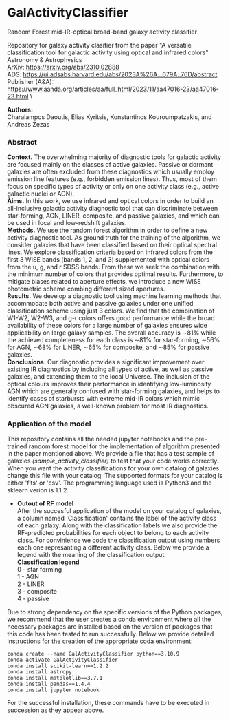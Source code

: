 # GalActivityClassifier
Random Forest mid-IR-optical broad-band galaxy activity classifier

Repository for galaxy activity clasifier from the paper "A versatile classification tool for galactic activity using optical and infrared colors"\
Astronomy & Astrophysics\
ArXiv: https://arxiv.org/abs/2310.02888 \
ADS: https://ui.adsabs.harvard.edu/abs/2023A%26A...679A..76D/abstract \
Publisher (A&A): https://www.aanda.org/articles/aa/full_html/2023/11/aa47016-23/aa47016-23.html \

**Authors:**\
Charalampos Daoutis, Elias Kyritsis, Konstantinos Kouroumpatzakis, and Andreas Zezas

### Abstract 
**Context.**  The overwhelming majority of diagnostic tools for galactic activity are focused mainly on the classes of active galaxies.
Passive or dormant galaxies are often excluded from these diagnostics which usually employ emission line features (e.g., forbidden
emission lines). Thus, most of them focus on specific types of activity or only on one activity class (e.g., active galactic nuclei or
AGN). \
**Aims.** In this work, we use infrared and optical colors in order to build an all-inclusive galactic activity diagnostic tool that can
discriminate between star-forming, AGN, LINER, composite, and passive galaxies, and which can be used in local and low-redshift
galaxies. \
**Methods.** We use the random forest algorithm in order to define a new activity diagnostic tool. As ground truth for the training of the
algorithm, we consider galaxies that have been classified based on their optical spectral lines. We explore classification criteria based
on infrared colors from the first 3 WISE bands (bands 1, 2, and 3) supplemented with optical colors from the u, g, and r SDSS bands.
From these we seek the combination with the minimum number of colors that provides optimal results. Furthermore, to mitigate
biases related to aperture effects, we introduce a new WISE photometric scheme combing different sized apertures. \
**Results.** We develop a diagnostic tool using machine learning methods that accommodate both active and passive galaxies under
one unified classification scheme using just 3 colors. We find that the combination of W1-W2, W2-W3, and g-r colors offers good
performance while the broad availability of these colors for a large number of galaxies ensures wide applicability on large galaxy
samples. The overall accuracy is ∼81% while the achieved completeness for each class is ∼81% for star-forming, ∼56% for AGN,
∼68% for LINER, ∼65% for composite, and ∼85% for passive galaxies. \
**Conclusions.** Our diagnostic provides a significant improvement over existing IR diagnostics by including all types of active,
as well as passive galaxies, and extending them to the local Universe. The inclusion of the optical colours improves their
performance in identifying low-luminosity AGN which are generally confused with star-forming galaxies, and helps to identify
cases of starbursts with extreme mid-IR colors which mimic obscured AGN galaxies, a well-known problem for most IR
diagnostics.

### Application of the model
This repository contains all the needed jupyter notebooks and the pre-trained random forest model for the implementation of algorithm presented in the paper mentioned above. We provide a file that has a test sample of galaxies *(sample_activity_classifier)* to test that your code works correctly. When you want the activity classifications for your own catalog of galaxies change this file with your catalog. The supported formats for your catalog is either 'fits' or 'csv'. The programming language used is Python3 and the sklearn verion is 1.1.2. 
- **Outout of RF model**\
After the succesful application of the model on your catalog of galaxies, a column named 'Classification' contains the label of the activity class of each galaxy. Along with the classification labels we also provide the RF-predicted probabilities for each object to belong to each activity class. For convinience we code the classification output using numbers each one represanting a different activity class. Below we provide a legend with the meaning of the classification output. \
**Classification legend** \
0 - star forming \
1 - AGN \
2 - LINER \
3 - composite \
4 - passive 

Due to strong dependency on the specific versions of the Python packages, we recommend that the user creates a conda environment where all the necessary packages are installed based on the version of packages that this code has been tested to run successfully. Below we provide detailed instructions for the creation of the appropriate coda environment:
```
conda create --name GalActivityClassifier python==3.10.9
conda activate GalActivityClassifier
conda install scikit-learn==1.2.2
conda install astropy
conda install matplotlib==3.7.1
conda install pandas==1.4.4
conda install jupyter notebook
```
For the successful installation, these commands have to be executed in succession as they appear above.
